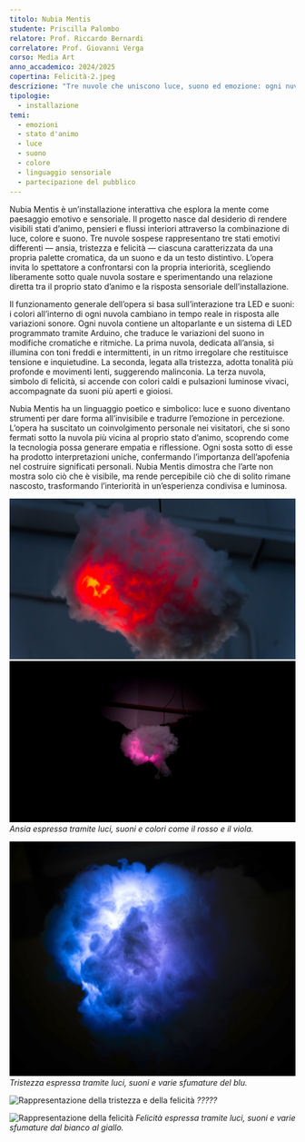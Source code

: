 ```yaml
---
titolo: Nubia Mentis
studente: Priscilla Palombo
relatore: Prof. Riccardo Bernardi
correlatore: Prof. Giovanni Verga 
corso: Media Art
anno_accademico: 2024/2025
copertina: Felicità-2.jpeg
descrizione: "Tre nuvole che uniscono luce, suono ed emozione: ogni nuvola riflette uno stato d’animo e lo spettatore è invitato a sostare sotto quella che più lo rappresenta."
tipologie:
  - installazione
temi:
  - emozioni
  - stato d'animo 
  - luce
  - suono
  - colore
  - linguaggio sensoriale
  - partecipazione del pubblico
---
```



Nubia Mentis è un’installazione interattiva che esplora la mente come paesaggio emotivo e sensoriale. Il progetto nasce dal desiderio di rendere visibili stati d’animo, pensieri e flussi interiori attraverso la combinazione di luce, colore e suono. Tre nuvole sospese rappresentano tre stati emotivi differenti — ansia, tristezza e felicità — ciascuna caratterizzata da una propria palette cromatica, da un suono e da un testo distintivo. L’opera invita lo spettatore a confrontarsi con la propria interiorità, scegliendo liberamente sotto quale nuvola sostare e sperimentando una relazione diretta tra il proprio stato d’animo e la risposta sensoriale dell’installazione.

Il funzionamento generale dell’opera si basa sull’interazione tra LED e suoni: i colori all’interno di ogni nuvola cambiano in tempo reale in risposta alle variazioni sonore. Ogni nuvola contiene un altoparlante e un sistema di LED programmato tramite Arduino, che traduce le variazioni del suono in modifiche cromatiche e ritmiche. La prima nuvola, dedicata all’ansia, si illumina con toni freddi e intermittenti, in un ritmo irregolare che restituisce tensione e inquietudine. La seconda, legata alla tristezza, adotta tonalità più profonde e movimenti lenti, suggerendo malinconia. La terza nuvola, simbolo di felicità, si accende con colori caldi e pulsazioni luminose vivaci, accompagnate da suoni più aperti e gioiosi.

 Nubia Mentis ha un linguaggio poetico e simbolico: luce e suono diventano strumenti per dare forma all’invisibile e tradurre l’emozione in percezione. L’opera ha suscitato un coinvolgimento personale nei visitatori, che si sono fermati sotto la nuvola più vicina al proprio stato d’animo, scoprendo come la tecnologia possa generare empatia e riflessione. Ogni sosta sotto di esse ha prodotto interpretazioni uniche, confermando l’importanza dell’apofenia nel costruire significati personali. Nubia Mentis dimostra che l’arte non mostra solo ciò che è visibile, ma rende percepibile ciò che di solito rimane nascosto, trasformando l’interiorità in un’esperienza condivisa e luminosa. 

![Rappresentazione dell'ansia](Ansia.jpeg)
![Rappresentazione dell'ansia](Ansia-2.jpeg)
*Ansia espressa tramite luci, suoni e  colori come il rosso e il viola.*

![Rappresentazione della tristezza](Tristezza.jpeg)
*Tristezza espressa tramite luci, suoni e varie sfumature del blu.*

![Rappresentazione della tristezza e della felicità](Tristezza_e_felicità.jpeg)
*?????*

![Rappresentazione della felicità](Felicità.jpeg)
*Felicità espressa tramite luci, suoni e varie sfumature dal bianco al giallo.*
